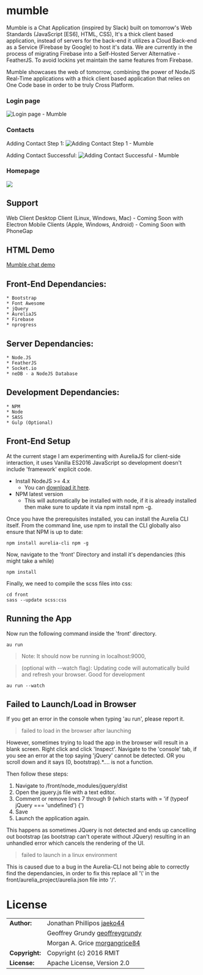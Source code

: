 # mumble

Mumble is a Chat Application (inspired by Slack) built on tomorrow's Web Standards (JavaScript [ES6], HTML, CSS), It's a thick client based application, instead of servers for the back-end it utilizes a Cloud Back-end as a Service (Firebase by Google) to host it's data. 
We are currently in the process of migrating Firebase into a Self-Hosted Server Alternative - FeatherJS. To avoid lockins yet maintain the same features from Firebase.

Mumble showcases the web of tomorrow, combining the power of NodeJS Real-Time applications with a thick client based application that relies on One Code base in order to be truly Cross Platform. 

### Login page
![Login page - Mumble](http://i.imgur.com/ATp7TC7.png)

### Contacts

Adding Contact Step 1:
![Adding Contact Step 1 - Mumble](http://i.imgur.com/ehhvGmj.png)

Adding Contact Successful: 
![Adding Contact Successful - Mumble](http://i.imgur.com/2ZK0Ytp.png)

### Homepage
![](http://i.imgur.com/NuBtZMS.png)

## Support

Web Client
Desktop Client (Linux, Windows, Mac) - Coming Soon with Electron
Mobile Clients (Apple, Windows, Android) - Coming Soon with PhoneGap

## HTML Demo
[Mumble chat demo](http://mumble.philipos.me:9000)

## Front-End Dependancies:
```
* Bootstrap
* Font Awesome
* jQuery
* AureliaJS
* Firebase
* nprogress
```

## Server Dependancies: 
```
* Node.JS
* FeatherJS
* Socket.io
* neDB - a NodeJS Database
```

## Development Dependancies:
```
* NPM
* Node
* SASS
* Gulp (Optional)
```


## Front-End Setup

At the current stage I am experimenting with AureliaJS for client-side interaction, it uses Vanilla ES2016 JavaScript so development doesn't
include 'framework' explicit code. 

* Install NodeJS >= 4.x
    * You can [download it here](https://nodejs.org/en/).
* NPM latest version
    * This will automatically be installed with node, if it is already installed then make sure to update it via npm install npm -g.

Once you have the prerequisites installed, you can install the Aurelia CLI itself. From the command line, use npm to install the CLI globally also ensure that NPM is up to date:

```
npm install aurelia-cli npm -g

```
Now, navigate to the 'front' Directory and install it's dependancies (this might take a while)

```
npm install
```

Finally, we need to compile the scss files into css:
```
cd front
sass --update scss:css
```

## Running the App

Now run the following command inside the 'front' directory.

```
au run 
```

> Note: It should now be running in localhost:9000, 

> (optional with --watch flag): Updating code will automatically build and refresh your browser. Good for development
```
au run --watch
```

## Failed to Launch/Load in Browser

If you get an error in the console when typing 'au run', please report it.

> failed to load in the browser after launching

However, sometimes trying to load the app in the browser will result in a blank screen. Right click and click 'Inspect'.
Navigate to the 'console' tab, if you see an error at the top saying 'jQuery' cannot be detected. OR you scroll down and it says (0, bootstrap).*.... is not a function. 

Then follow these steps: 

1. Navigate to /front/node_modules/jquery/dist
2. Open the jquery.js file with a text editor.
3. Comment or remove lines 7 through 9 (which starts with = 'if (typeof jQuery === 'undefined') {')
4. Save
5. Launch the application again.

This happens as sometimes JQuery is not detected and ends up cancelling out bootstrap (as bootstrap can't operate without JQuery) resulting in an unhandled error which 
cancels the rendering of the UI.

> failed to launch in a linux environment

This is caused due to a bug in the Aurelia-CLI not being able to correctly find the dependancies, in order to fix this replace all '\\' in the front/aurelia_project/aurelia.json file into '/'.


# License

|                      |                                          |
|:---------------------|:-----------------------------------------|
| **Author:**          | Jonathan Phillipos [jaeko44](https://github.com/jaeko44)
| 	                   | Geoffrey Grundy [geoffreygrundy](https://github.com/geoffreygrundy)
| 	                   | Morgan A. Grice [morgangrice84](https://github.com/morgangrice84)
| **Copyright:**       | Copyright (c) 2016 RMIT
| **License:**         | Apache License, Version 2.0

